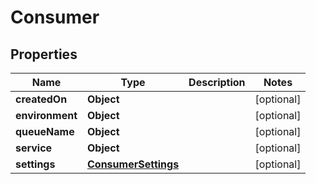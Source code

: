 # Consumer

## Properties
Name | Type | Description | Notes
------------ | ------------- | ------------- | -------------
**createdOn** | **Object** |  |  [optional]
**environment** | **Object** |  |  [optional]
**queueName** | **Object** |  |  [optional]
**service** | **Object** |  |  [optional]
**settings** | [**ConsumerSettings**](ConsumerSettings.md) |  |  [optional]
